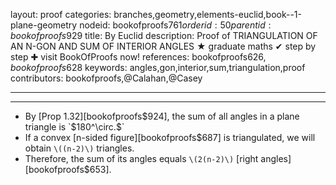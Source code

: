 layout: proof
categories: branches,geometry,elements-euclid,book--1-plane-geometry
nodeid: bookofproofs$761
orderid: 50
parentid: bookofproofs$929
title: By Euclid
description:  Proof of TRIANGULATION OF AN N-GON AND SUM OF INTERIOR ANGLES &#9733; graduate maths &#10004; step by step &#10010; visit BookOfProofs now!
references: bookofproofs$626,bookofproofs$628
keywords: angles,gon,interior,sum,triangulation,proof
contributors: bookofproofs,@Calahan,@Casey

---


---

* By [Prop 1.32][bookofproofs$924], the sum of all angles in a plane triangle is `$180^\circ.$`
* If a convex [n-sided figure][bookofproofs$687] is triangulated, we will obtain `\((n-2)\)` triangles.
* Therefore, the sum of its angles equals `\(2(n-2)\)` [right angles][bookofproofs$653].